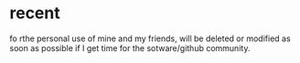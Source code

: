 # recent
fo rthe personal use of mine and my friends, will be deleted or modified as soon as possible if I get time for the sotware/github community.
